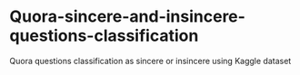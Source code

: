 # Quora-sincere-and-insincere-questions-classification
Quora questions classification as sincere or insincere
using Kaggle dataset

